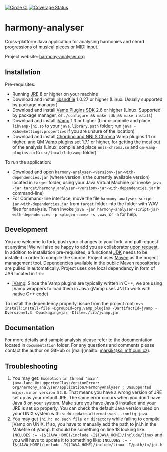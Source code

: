 [![Circle CI](https://circleci.com/gh/lacimarsik/harmony-analyser.png?style=shield&circle-token=75d33ca47b62b8f09af431379c206b6cf80bd361)](https://circleci.com/gh/lacimarsik/harmony-analyser)
[![Coverage Status](https://coveralls.io/repos/github/lacimarsik/harmony-analyser/badge.svg?branch=master)](https://coveralls.io/github/lacimarsik/harmony-analyser?branch=master)

# harmony-analyser
Cross-platform Java application for analysing harmonies and chord progressions of musical pieces or MIDI input.

Project website: [harmony-analyser.org](http://harmony-analyser.org)

## Installation
Pre-requisites:
* Running [JRE](https://www.java.com/en/download/) 8 or higher on your machine
* Download and install [libsndfile](http://www.mega-nerd.com/libsndfile/) 1.0.27 or higher (Linux: Usually supported by package manager)
* Download and install [Vamp Plugins SDK](https://code.soundsoftware.ac.uk/projects/vamp-plugin-sdk) 2.6 or higher (Linux: Supported by package manager, or `./configure && make sdk && make install`)
* Download and install [jVamp](https://code.soundsoftware.ac.uk/projects/jvamp) 1.3 or higher (Linux: compile and place `libvamp-jni.so` to your `java.library.path` folder; run `java -XshowSettings:properties` if you are unsure of the location)
* Download and install [Chordino and NNLS Chroma](http://www.isophonics.net/nnls-chroma) Vamp plugins 1.1 or higher, and [QM Vamp plugins set](https://code.soundsoftware.ac.uk/projects/qm-vamp-plugins/files) 1.7.1 or higher, for getting the most out of the analysis (Linux: compile and place `nnls-chroma.so` and `qm-vamp-plugins.so` to `usr/local/lib/vamp` folder)

To run the application:
* Download and open `harmony-analyser-<version>-jar-with-dependencies.jar` (where version is the currently available version) located in `target` folder, using your Java Virtual Machine (or invoke `java -jar target/harmony_analyser-<version>-jar-with-dependencies.jar` in command-line)
* For Command-line interface, move the file `harmony-analyser-script-jar-with-dependencies.jar` from `target` folder into the folder with WAV files for analysis. Then invoke `java -jar harmony-analyser-script-jar-with-dependencies -p <plugin name> -s .wav`, or `-h` for help.

## Development
You are welcome to fork, push your changes to your fork, and pull request at anytime! We will also be happy to add you as collaborator [upon request](mailto:marsik@ksi.mff.cuni.cz). In addition to installation pre-requisites, a functional [JDK](http://www.oracle.com/technetwork/java/javase/downloads/jre8-downloads-2133155.html) needs to be installed in order to compile the source.
Project uses [Maven](https://maven.apache.org/) as the project management tool. Dependencies available in the public Maven repositories are pulled in automatically.
Project uses one local dependency in form of JAR located in `lib`:
* [jVamp](https://code.soundsoftware.ac.uk/projects/jvamp): Since the Vamp plugins are typically written in C++, we are using jVamp wrappers to load them in Java (jVamp uses JNI to work with native C++ code)

To install the dependency properly, issue from the project root:
`mvn install:install-file -DgroupId=org.vamp_plugins -DartifactId=jvamp -Dversion=1.3 -Dpackaging=jar -Dfile=./lib/jvamp.jar`

## Documentation
For more details and sample analysis please refer to the documentation located in `documentation` folder.
For any questions and comments please contact the author on GitHub or [mail](mailto: marsik@ksi.mff.cuni.cz).

## Troubleshooting
1. You may get: `Exception in thread "main" java.lang.UnsupportedClassVersionError: org/harmony_analyser/application/HarmonyAnalyser : Unsupported major.minor version 52.0`. That means you have a wrong version of JRE set up as your default JRE. The same error occurs when you don't have Java 8 on your system. Make sure you have Java 8 installed and your JRE is set up properly. You can check the default Java version used on your UNIX system with: `sudo update-alternatives --config java`.
2. You may get `jni.h: no such file or directory` while failing to compile jVamp on UNIX. If so, you have to manually add the path to jni.h in the Makefile of jVamp. It should be something on line 18 looking like: `INCLUDES := -I$(JAVA_HOME)/include -I$(JAVA_HOME)/include/linux` and you will have to update it to something like: `INCLUDES := -I$(JAVA_HOME)/include -I$(JAVA_HOME)/include/linux -I/path/to/jni.h`
